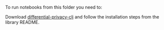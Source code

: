 To run notebooks from this folder you need to:

Download [differential-privacy-clj](https://github.com/OpenMined/clojure-dp)
and follow the installation steps from the library README.
